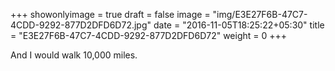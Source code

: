 +++
showonlyimage = true
draft = false
image = "img/E3E27F6B-47C7-4CDD-9292-877D2DFD6D72.jpg"
date = "2016-11-05T18:25:22+05:30"
title = "E3E27F6B-47C7-4CDD-9292-877D2DFD6D72"
weight = 0
+++

And I would walk 10,000 miles.

